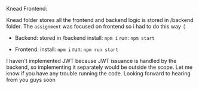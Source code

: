 Knead Frontend: 

Knead folder stores all the frontend and backend logic is stored in /backend folder. The `assignment` was focused on frontend so i had to do this way :)

- Backend: stored in /backend
  install: `npm i`
  run:     `npm start`

- Frontend:
  install: `npm i`
  run:     `npm run start`

  
I haven't implemented JWT because JWT issuance is handled by the backend, so implementing it separately would be outside the scope. Let me know if you have any trouble running the code. Looking forward to hearing from you guys soon 
